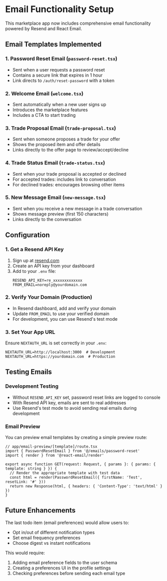 # Email Functionality Setup

This marketplace app now includes comprehensive email functionality powered by Resend and React Email.

## Email Templates Implemented

### 1. Password Reset Email (`password-reset.tsx`)
- Sent when a user requests a password reset
- Contains a secure link that expires in 1 hour
- Link directs to `/auth/reset-password` with a token

### 2. Welcome Email (`welcome.tsx`)
- Sent automatically when a new user signs up
- Introduces the marketplace features
- Includes a CTA to start trading

### 3. Trade Proposal Email (`trade-proposal.tsx`)
- Sent when someone proposes a trade for your offer
- Shows the proposed item and offer details
- Links directly to the offer page to review/accept/decline

### 4. Trade Status Email (`trade-status.tsx`)
- Sent when your trade proposal is accepted or declined
- For accepted trades: includes link to conversation
- For declined trades: encourages browsing other items

### 5. New Message Email (`new-message.tsx`)
- Sent when you receive a new message in a trade conversation
- Shows message preview (first 150 characters)
- Links directly to the conversation

## Configuration

### 1. Get a Resend API Key
1. Sign up at [resend.com](https://resend.com)
2. Create an API key from your dashboard
3. Add to your `.env` file:
   ```
   RESEND_API_KEY=re_xxxxxxxxxxxxx
   FROM_EMAIL=noreply@yourdomain.com
   ```

### 2. Verify Your Domain (Production)
- In Resend dashboard, add and verify your domain
- Update `FROM_EMAIL` to use your verified domain
- For development, you can use Resend's test mode

### 3. Set Your App URL
Ensure `NEXTAUTH_URL` is set correctly in your `.env`:
```
NEXTAUTH_URL=http://localhost:3000  # Development
NEXTAUTH_URL=https://yourdomain.com  # Production
```

## Testing Emails

### Development Testing
- Without `RESEND_API_KEY` set, password reset links are logged to console
- With Resend API key, emails are sent to real addresses
- Use Resend's test mode to avoid sending real emails during development

### Email Preview
You can preview email templates by creating a simple preview route:
```tsx
// app/email-preview/[template]/route.tsx
import { PasswordResetEmail } from '@/emails/password-reset'
import { render } from '@react-email/render'

export async function GET(request: Request, { params }: { params: { template: string } }) {
  // Render the appropriate template with test data
  const html = render(PasswordResetEmail({ firstName: 'Test', resetLink: '#' }))
  return new Response(html, { headers: { 'Content-Type': 'text/html' } })
}
```

## Future Enhancements

The last todo item (email preferences) would allow users to:
- Opt in/out of different notification types
- Set email frequency preferences
- Choose digest vs instant notifications

This would require:
1. Adding email preference fields to the user schema
2. Creating a preferences UI in the profile settings
3. Checking preferences before sending each email type